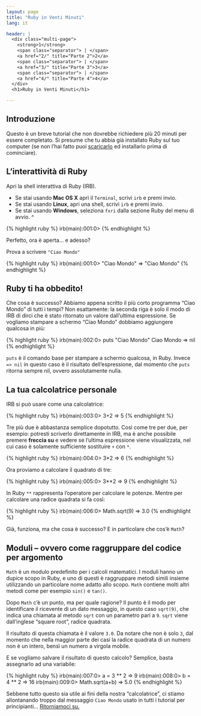 ```yaml
---
layout: page
title: "Ruby in Venti Minuti"
lang: it

header: |
  <div class="multi-page">
    <strong>1</strong>
    <span class="separator"> | </span>
    <a href="2/" title="Parte 2">2</a>
    <span class="separator"> | </span>
    <a href="3/" title="Parte 3">3</a>
    <span class="separator"> | </span>
    <a href="4/" title="Parte 4">4</a>
  </div>
  <h1>Ruby in Venti Minuti</h1>

---
```


## Introduzione

Questo è un breve tutorial che non dovrebbe richiedere più 20 minuti per
essere completato. Si presume che tu abbia già installato Ruby sul tuo
computer (se non l’hai fatto puoi [scaricarlo](/it/downloads/) ed
installarlo prima di cominciare).

## L’interattività di Ruby

Apri la shell interattiva di Ruby (IRB).

* Se stai usando **Mac OS X** apri il `Terminal`, scrivi `irb` e premi
  invio.
* Se stai usando **Linux**, apri una shell, scrivi `irb` e premi invio.
* Se stai usando **Windows**, seleziona `fxri` dalla sezione Ruby del
  menu di avvio.
^

{% highlight ruby %}
irb(main):001:0>
{% endhighlight %}

Perfetto, ora è aperta… e adesso?

Prova a scrivere `"Ciao Mondo"`

{% highlight ruby %}
irb(main):001:0> "Ciao Mondo"
=> "Ciao Mondo"
{% endhighlight %}

## Ruby ti ha obbedito!

Che cosa è successo? Abbiamo appena scritto il più corto programma “Ciao
Mondo” di tutti i tempi? Non esattamente: la seconda riga è solo il modo
di IRB di dirci che è stato ritornato un valore dall’ultima espressione.
Se vogliamo stampare a schermo “Ciao Mondo” dobbiamo aggiungere qualcosa
in più:

{% highlight ruby %}
irb(main):002:0> puts "Ciao Mondo"
Ciao Mondo
=> nil
{% endhighlight %}

`puts` è il comando base per stampare a schermo qualcosa, in Ruby.
Invece `=> nil` in questo caso è il risultato dell’espressione, dal
momento che `puts` ritorna sempre nil, ovvero assolutamente nulla.

## La tua calcolatrice personale

IRB si può usare come una calcolatrice:

{% highlight ruby %}
irb(main):003:0> 3+2
=> 5
{% endhighlight %}

Tre più due è abbastanza semplice dopotutto. Così come tre per due, per
esempio: potresti scriverlo direttamente in IRB, ma è anche possibile
premere **freccia su** e vedere se l’ultima espressione viene
visualizzata, nel cui caso è solamente sufficiente sostituire `+` con
`*`.

{% highlight ruby %}
irb(main):004:0> 3*2
=> 6
{% endhighlight %}

Ora proviamo a calcolare il quadrato di tre:

{% highlight ruby %}
irb(main):005:0> 3**2
=> 9
{% endhighlight %}

In Ruby `**` rappresenta l’operatore per calcolare le potenze. Mentre
per calcolare una radice quadrata si fa così:

{% highlight ruby %}
irb(main):006:0> Math.sqrt(9)
=> 3.0
{% endhighlight %}

Già, funziona, ma che cosa è successo? E in particolare che cos’è
`Math`?

## Moduli – ovvero come raggruppare del codice per argomento

`Math` è un modulo predefinito per i calcoli matematici. I moduli hanno
un dupice scopo in Ruby, e uno di questi è raggruppare metodi simili
insieme utilizzando un particolare nome adatto allo scopo. `Math`
contiene molti altri metodi come per esempio `sin()` e `tan()`.

Dopo `Math` c’è un punto, ma per quale ragione? Il punto è il modo per
identificare il ricevente di un dato messaggio, in questo caso
`sqrt(9)`, che indica una chiamata al metodo `sqrt` con un parametro
pari a `9`. `sqrt` viene dall’inglese “square root”, radice quadrata.

Il risultato di questa chiamata è il valore `3.0`. Da notare che non è
solo `3`, dal momento che nella maggior parte dei casi la radice
quadrata di un numero non è un intero, bensì un numero a virgola mobile.

E se vogliamo salvare il risultato di questo calcolo? Semplice, basta
assegnarlo ad una variabile:

{% highlight ruby %}
irb(main):007:0> a = 3 ** 2
=> 9
irb(main):008:0> b = 4 ** 2
=> 16
irb(main):009:0> Math.sqrt(a+b)
=> 5.0
{% endhighlight %}

Sebbene tutto questo sia utile ai fini della nostra “calcolatrice”, ci
stiamo allontanando troppo dal messaggio `Ciao Mondo` usato in tutti i
tutorial per principianti… [Ritorniamoci su.](2/)

